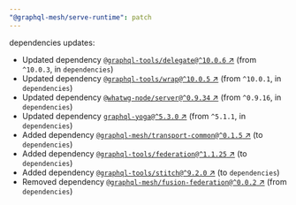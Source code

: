 ```yaml
---
"@graphql-mesh/serve-runtime": patch
---
```

dependencies updates:
  - Updated dependency [`@graphql-tools/delegate@^10.0.6` ↗︎](https://www.npmjs.com/package/@graphql-tools/delegate/v/10.0.6) (from `^10.0.3`, in `dependencies`)
  - Updated dependency [`@graphql-tools/wrap@^10.0.5` ↗︎](https://www.npmjs.com/package/@graphql-tools/wrap/v/10.0.5) (from `^10.0.1`, in `dependencies`)
  - Updated dependency [`@whatwg-node/server@^0.9.34` ↗︎](https://www.npmjs.com/package/@whatwg-node/server/v/0.9.34) (from `^0.9.16`, in `dependencies`)
  - Updated dependency [`graphql-yoga@^5.3.0` ↗︎](https://www.npmjs.com/package/graphql-yoga/v/5.3.0) (from `^5.1.1`, in `dependencies`)
  - Added dependency [`@graphql-mesh/transport-common@^0.1.5` ↗︎](https://www.npmjs.com/package/@graphql-mesh/transport-common/v/0.1.5) (to `dependencies`)
  - Added dependency [`@graphql-tools/federation@^1.1.25` ↗︎](https://www.npmjs.com/package/@graphql-tools/federation/v/1.1.25) (to `dependencies`)
  - Added dependency [`@graphql-tools/stitch@^9.2.0` ↗︎](https://www.npmjs.com/package/@graphql-tools/stitch/v/9.2.0) (to `dependencies`)
  - Removed dependency [`@graphql-mesh/fusion-federation@^0.0.2` ↗︎](https://www.npmjs.com/package/@graphql-mesh/fusion-federation/v/0.0.2) (from `dependencies`)
